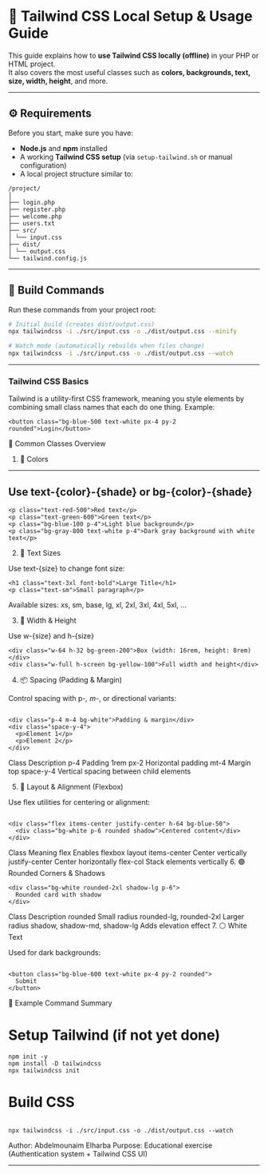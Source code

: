 # 🧩 Tailwind CSS Local Setup & Usage Guide

This guide explains how to **use Tailwind CSS locally (offline)** in your PHP or HTML project.  
It also covers the most useful classes such as **colors, backgrounds, text, size, width, height**, and more.

---

## ⚙️ Requirements

Before you start, make sure you have:

- **Node.js** and **npm** installed  
- A working **Tailwind CSS setup** (via `setup-tailwind.sh` or manual configuration)  
- A local project structure similar to:
```
/project/
│
├── login.php
├── register.php
├── welcome.php
├── users.txt
├── src/
│ └── input.css
├── dist/
│ └── output.css
└── tailwind.config.js
```

---

## 🚀 Build Commands

Run these commands from your project root:

```bash
# Initial build (creates dist/output.css)
npx tailwindcss -i ./src/input.css -o ./dist/output.css --minify

# Watch mode (automatically rebuilds when files change)
npx tailwindcss -i ./src/input.css -o ./dist/output.css --watch
```
---
### Tailwind CSS Basics

Tailwind is a utility-first CSS framework, meaning you style elements by combining small class names that each do one thing.
Example:

```
<button class="bg-blue-500 text-white px-4 py-2 rounded">Login</button>
```


🧱 Common Classes Overview
1. 🎨 Colors

---
Use text-{color}-{shade} or bg-{color}-{shade}
---
```
<p class="text-red-500">Red text</p>
<p class="text-green-600">Green text</p>
<p class="bg-blue-100 p-4">Light blue background</p>
<p class="bg-gray-800 text-white p-4">Dark gray background with white text</p>
```

2. 🧍 Text Sizes

Use text-{size} to change font size:

```
<h1 class="text-3xl font-bold">Large Title</h1>
<p class="text-sm">Small paragraph</p>
```


Available sizes:
xs, sm, base, lg, xl, 2xl, 3xl, 4xl, 5xl, ...


3. 📏 Width & Height

Use w-{size} and h-{size}

```
<div class="w-64 h-32 bg-green-200">Box (width: 16rem, height: 8rem)</div>
<div class="w-full h-screen bg-yellow-100">Full width and height</div>
```


4. 📦 Spacing (Padding & Margin)

Control spacing with p-*, m-*, or directional variants:

```

<div class="p-4 m-4 bg-white">Padding & margin</div>
<div class="space-y-4">
  <p>Element 1</p>
  <p>Element 2</p>
</div>

```



Class	Description
p-4	Padding 1rem
px-2	Horizontal padding
mt-4	Margin top
space-y-4	Vertical spacing between child elements

5. 🔲 Layout & Alignment (Flexbox)

Use flex utilities for centering or alignment:

```

<div class="flex items-center justify-center h-64 bg-blue-50">
  <div class="bg-white p-6 rounded shadow">Centered content</div>
</div>

```

Class	Meaning
flex	Enables flexbox layout
items-center	Center vertically
justify-center	Center horizontally
flex-col	Stack elements vertically
6. 🟣 Rounded Corners & Shadows

```
<div class="bg-white rounded-2xl shadow-lg p-6">
  Rounded card with shadow
</div>
```


Class	Description
rounded	Small radius
rounded-lg, rounded-2xl	Larger radius
shadow, shadow-md, shadow-lg	Adds elevation effect
7. ⚪ White Text

Used for dark backgrounds:

```

<button class="bg-blue-600 text-white px-4 py-2 rounded">
  Submit
</button>
```



🏁 Example Command Summary
# Setup Tailwind (if not yet done)
```
npm init -y
npm install -D tailwindcss
npx tailwindcss init
```

# Build CSS
```

npx tailwindcss -i ./src/input.css -o ./dist/output.css --watch
```


Author: Abdelmounaim Elharba
Purpose: Educational exercise (Authentication system + Tailwind CSS UI)


---

